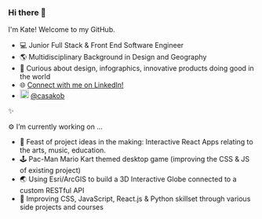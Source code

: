 ### Hi there 👋 

I'm Kate! Welcome to my GitHub. 

- 💻  Junior Full Stack & Front End Software Engineer
- 🌎   Multidisciplinary Background in Design and Geography
- 👾   Curious about design, infographics, innovative products doing good in the world
- 🌐   [Connect with me on LinkedIn!](https://www.linkedin.com/in/kate-oboyle/)
- <img src="https://edent.github.io/SuperTinyIcons/images/svg/instagram.svg" width="18" title="Instagram" /> [@casakob](https://www.instagram.com/casakob/?hl=en)

✨

⚙️ I’m currently working on ...

- 🔭 Feast of project ideas in the making: Interactive React Apps relating to the arts, music, education. 
- 🕹️ Pac-Man Mario Kart themed desktop game (improving the CSS & JS of existing project)
- 🌏 Using Esri/ArcGIS to build a 3D Interactive Globe connected to a custom RESTful API
- 🎨 Improving CSS, JavaScript, React.js & Python skillset through various side projects and courses



<!--
**kobbob/kobbob** is a ✨ _special_ ✨ repository because its `README.md` (this file) appears on your GitHub profile.

Here are some ideas to get you started:

- 🔭 I’m currently working on ...
- 🌱 I’m currently learning ...
- 👯 I’m looking to collaborate on ...
- 🤔 I’m looking for help with ...
- 💬 Ask me about ...
- 📫 How to reach me: ...
- 😄 Pronouns: ...
- ⚡ Fun fact: ...
-->

